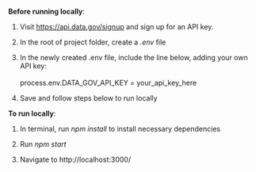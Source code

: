 <b>Before running locally</b>:
1. Visit https://api.data.gov/signup and sign up for an API key.

2. In the root of project folder, create a <i>.env</i> file

3. In the newly created .env file, include the line below, adding your own API key:<br><br>
process.env.DATA_GOV_API_KEY = your_api_key_here

4. Save and follow steps below to run locally


<b>To run locally</b>:
1. In terminal, run <i>npm install</i> to install necessary dependencies

2. Run <i>npm start</i>

3. Navigate to http://localhost:3000/
